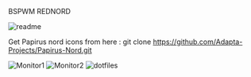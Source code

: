 BSPWM REDNORD

![readme](https://user-images.githubusercontent.com/108489214/177019316-4f31932e-eab1-45cf-b942-2dadcf3d8d7e.png)




Get  Papirus nord icons from here : git clone https://github.com/Adapta-Projects/Papirus-Nord.git

![Monitor1](https://user-images.githubusercontent.com/108489214/177019161-0c492717-cfae-4678-86d2-2c8d400f888c.png)
![Monitor2](https://user-images.githubusercontent.com/108489214/177019163-1998e550-fc12-4558-8630-9c34f7204d8a.png)
![dotfiles](https://user-images.githubusercontent.com/108489214/177019164-e1d758fd-5f0c-490c-8009-914630e6d49d.png)
